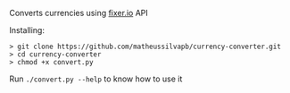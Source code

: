 Converts currencies using [fixer.io](http://fixer.io/) API

Installing:
```
> git clone https://github.com/matheussilvapb/currency-converter.git
> cd currency-converter
> chmod +x convert.py
```
Run `./convert.py --help` to know how to use it
